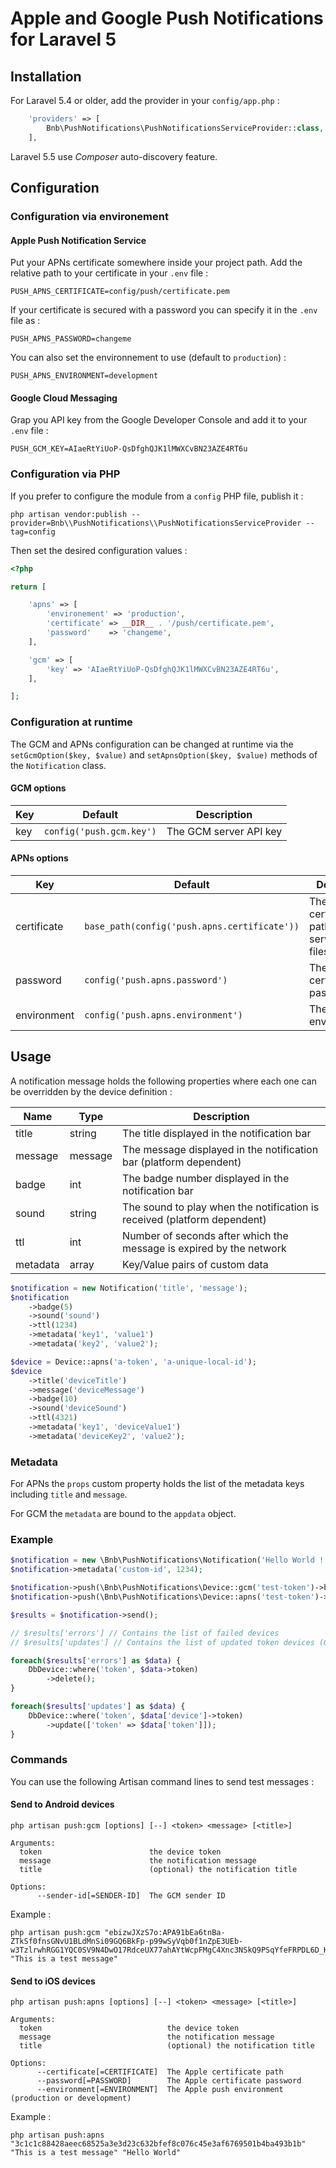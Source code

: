 # Apple and Google Push Notifications for Laravel 5

## Installation

For Laravel 5.4 or older, add the provider in your `config/app.php` :

```php
    'providers' => [
        Bnb\PushNotifications\PushNotificationsServiceProvider::class,
    ],
```

Laravel 5.5 use _Composer_ auto-discovery feature.

## Configuration

### Configuration via environement 

#### Apple Push Notification Service

Put your APNs certificate somewhere inside your project path. Add the relative path to your certificate in your `.env` file :

    PUSH_APNS_CERTIFICATE=config/push/certificate.pem

If your certificate is secured with a password you can specify it in the `.env` file as :

    PUSH_APNS_PASSWORD=changeme
    
You can also set the environnement to use (default to `production`) :

    PUSH_APNS_ENVIRONMENT=development

#### Google Cloud Messaging

Grap you API key from the Google Developer Console and add it to your `.env` file :

    PUSH_GCM_KEY=AIaeRtYiUoP-QsDfghQJK1lMWXCvBN23AZE4RT6u
    
### Configuration via PHP
 
If you prefer to configure the module from a `config` PHP file, publish it :

    php artisan vendor:publish --provider=Bnb\\PushNotifications\\PushNotificationsServiceProvider --tag=config
    
Then set the desired configuration values :

```php
<?php

return [

    'apns' => [
        'environement' => 'production',
        'certificate' => __DIR__ . '/push/certificate.pem',
        'password'    => 'changeme',
    ],

    'gcm' => [
        'key' => 'AIaeRtYiUoP-QsDfghQJK1lMWXCvBN23AZE4RT6u',
    ],

];
```

### Configuration at runtime

The GCM and APNs configuration can be changed at runtime via the `setGcmOption($key, $value)` and `setApnsOption($key, $value)` methods of the `Notification` class.

#### GCM options

| Key | Default | Description |
|------|------|-------------|
| key | `config('push.gcm.key')` | The GCM server API key |

#### APNs options

| Key | Default | Description |
|------|------|-------------|
| certificate | `base_path(config('push.apns.certificate'))` | The APNs certificate path on the server filesystem |
| password | `config('push.apns.password')` | The APNs certificate password |
| environment | `config('push.apns.environment')` | The APNs environnement |


## Usage

A notification message holds the following properties where each one can be overridden by the device definition :

| Name | Type | Description |
|------|------|-------------|
| title | string | The title displayed in the notification bar |
| message | message | The message displayed in the notification bar (platform dependent) |
| badge | int | The badge number displayed in the notification bar |
| sound |  string | The sound to play when the notification is received (platform dependent) |
| ttl |  int | Number of seconds after which the message is expired by the network |
| metadata | array | Key/Value pairs of custom data |

```php
$notification = new Notification('title', 'message');
$notification
    ->badge(5)
    ->sound('sound')
    ->ttl(1234)
    ->metadata('key1', 'value1')
    ->metadata('key2', 'value2');
```

```php
$device = Device::apns('a-token', 'a-unique-local-id');
$device
    ->title('deviceTitle')
    ->message('deviceMessage')
    ->badge(10)
    ->sound('deviceSound')
    ->ttl(4321)
    ->metadata('key1', 'deviceValue1')
    ->metadata('deviceKey2', 'value2');
```

### Metadata

For APNs the `props` custom property holds the list of the metadata keys including `title` and `message`.

For GCM the `metadata` are bound to the `appdata` object.

### Example

```php
$notification = new \Bnb\PushNotifications\Notification('Hello World !', 'This is a test message');
$notification->metadata('custom-id', 1234);

$notification->push(\Bnb\PushNotifications\Device::gcm('test-token')->badge(3)->metadata('device-key','demoGcm'));
$notification->push(\Bnb\PushNotifications\Device::apns('test-token')->badge(2)->metadata('device-key','demoApns'));

$results = $notification->send();

// $results['errors'] // Contains the list of failed devices
// $results['updates'] // Contains the list of updated token devices (GCM)

foreach($results['errors'] as $data) {
    DbDevice::where('token', $data->token)
        ->delete();
}

foreach($results['updates'] as $data) {
    DbDevice::where('token', $data['device']->token)
        ->update(['token' => $data['token']]);
}
```

### Commands

You can use the following Artisan command lines to send test messages :

#### Send to Android devices

`php artisan push:gcm [options] [--] <token> <message> [<title>]`

```
Arguments:
  token                        the device token
  message                      the notification message
  title                        (optional) the notification title

Options:
      --sender-id[=SENDER-ID]  The GCM sender ID
```

Example :

```
php artisan push:gcm "ebizwJXzS7o:APA91bEa6tnBa-ZTkSf0fnsGNvU1BLdMnSi09GQ6BkFp-p99wSyVqb0f1nZpE3UEb-w3TzlrwhRGG1YQC0SV9N4DwO17RdceUX77ahAYtWcpFMgC4Xnc3NSkQ9PSqYfeFRPDL6D_KORM" "This is a test message"
```

#### Send to iOS devices

`php artisan push:apns [options] [--] <token> <message> [<title>]`

```
Arguments:
  token                            the device token
  message                          the notification message
  title                            (optional) the notification title

Options:
      --certificate[=CERTIFICATE]  The Apple certificate path
      --password[=PASSWORD]        The Apple certificate password
      --environment[=ENVIRONMENT]  The Apple push environment (production or development)
```

Example :

```
php artisan push:apns "3c1c1c88428aeec68525a3e3d23c632bfef8c076c45e3af6769501b4ba493b1b" "This is a test message" "Hello World"
```